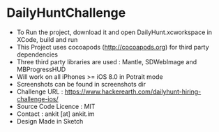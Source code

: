 # DailyHuntChallenge

* To Run the project, download it and open DailyHunt.xcworkspace in XCode, build and run
* This Project uses cocoapods (http://cocoapods.org) for third party dependencies
* Three third party libraries are used : Mantle, SDWebImage and MBProgressHUD
* Will work on all iPhones >= iOS 8.0 in Potrait mode
* Screenshots can be found in screenshots dir
* Challenge URL : https://www.hackerearth.com/dailyhunt-hiring-challenge-ios/
* Source Code Licence : MIT
* Contact : ankit [at] ankit.im
* Design Made in Sketch
